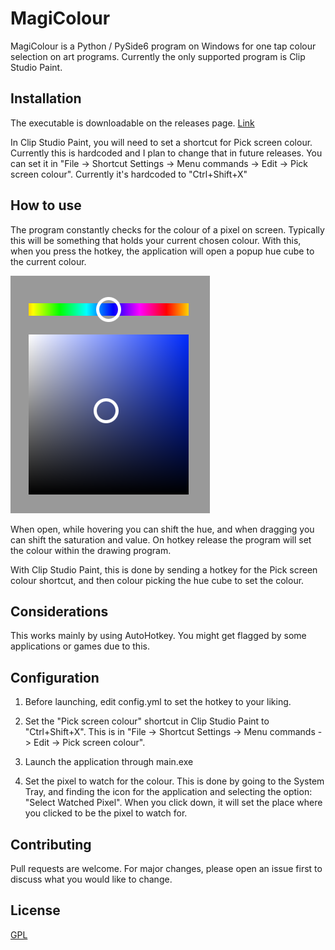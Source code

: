 # MagiColour

MagiColour is a Python / PySide6 program on Windows for one tap colour selection on art programs. Currently the only supported program is Clip Studio Paint.

## Installation

The executable is downloadable on the releases page. [Link](https://github.com/pianissi/MagiColour/releases/latest)

In Clip Studio Paint, you will need to set a shortcut for Pick screen colour. Currently this is hardcoded and I plan to change that in future releases. You can set it in "File -> Shortcut Settings -> Menu commands -> Edit -> Pick screen colour". Currently it's hardcoded to "Ctrl+Shift+X"

## How to use

The program constantly checks for the colour of a pixel on screen. Typically this will be something that holds your current chosen colour. With this, when you press the hotkey, the application will open a popup hue cube to the current colour.

![alt text](assets/readme_hue_cube.png)

When open, while hovering you can shift the hue, and when dragging you can shift the saturation and value. On hotkey release the program will set the colour within the drawing program.

With Clip Studio Paint, this is done by sending a hotkey for the Pick screen colour shortcut, and then colour picking the hue cube to set the colour.


## Considerations
This works mainly by using AutoHotkey. You might get flagged by some applications or games due to this.

## Configuration

1. Before launching, edit config.yml to set the hotkey to your liking.

2. Set the "Pick screen colour" shortcut in Clip Studio Paint to "Ctrl+Shift+X". This is in "File -> Shortcut Settings -> Menu commands -> Edit -> Pick screen colour".

3. Launch the application through main.exe

4. Set the pixel to watch for the colour. This is done by going to the System Tray, and finding the icon for the application and selecting the option: "Select Watched Pixel". When you click down, it will set the place where you clicked to be the pixel to watch for.


## Contributing

Pull requests are welcome. For major changes, please open an issue first
to discuss what you would like to change.

## License

[GPL](https://choosealicense.com/licenses/gpl-3.0/)